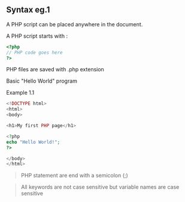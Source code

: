 ## Syntax eg.1

A PHP script can be placed anywhere in the document.

A PHP script starts with <?php and ends with ?>:

```php
<?php
// PHP code goes here
?>
```

PHP files are saved with .php extension 

Basic "Hello World" program

Example 1.1

```php
<!DOCTYPE html>
<html>
<body>

<h1>My first PHP page</h1>

<?php
echo "Hello World!";
?>

</body>
</html>
```

> PHP statement are end with a semicolon (;)

> All keywords are not case sensitive but variable names are case sensitive